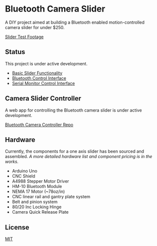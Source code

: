 # Bluetooth Camera Slider

A DIY project aimed at building a Bluetooth enabled motion-controlled camera slider for under $250.

[Slider Test Footage](https://youtu.be/ap7EiZdusbA)

## Status

This project is under active development.

- [Basic Slider Functionality](src/MocoSlider/MocoSlider.cpp)
- [Bluetooth Control Interface](src/moco_slider.ino)
- [Serial Monitor Control Interface](src/MocoSlider/examples/serial_control/serial_control.ino)

## Camera Slider Controller

A web app for controlling the Bluetooth camera slider is under active development.

[Bluetooth Camera Controller Repo](https://github.com/hawkticehurst/bluetooth-camera-controller)

## Hardware

Currently, the components for a one axis slider has been sourced and assembled. *A more detailed hardware list and component pricing is in the works.*

- Arduino Uno
- CNC Shield
- A4988 Stepper Motor Driver
- HM-10 Bluetooth Module
- NEMA 17 Motor (~78oz/in)
- CNC linear rail and gantry plate system
- Belt and pinion system
- 80/20 Inc Locking Hinge
- Camera Quick Release Plate

## License

[MIT](LICENSE)
